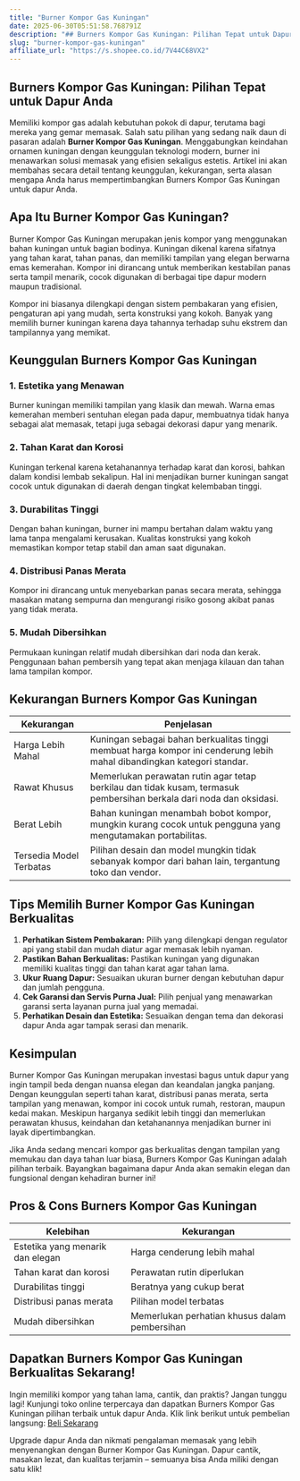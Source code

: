 ```yaml
---
title: "Burner Kompor Gas Kuningan"
date: 2025-06-30T05:51:58.768791Z
description: "## Burners Kompor Gas Kuningan: Pilihan Tepat untuk Dapur Anda..."
slug: "burner-kompor-gas-kuningan"
affiliate_url: "https://s.shopee.co.id/7V44C68VX2"
---
```

## Burners Kompor Gas Kuningan: Pilihan Tepat untuk Dapur Anda

Memiliki kompor gas adalah kebutuhan pokok di dapur, terutama bagi mereka yang gemar memasak. Salah satu pilihan yang sedang naik daun di pasaran adalah **Burner Kompor Gas Kuningan**. Menggabungkan keindahan ornamen kuningan dengan keunggulan teknologi modern, burner ini menawarkan solusi memasak yang efisien sekaligus estetis. Artikel ini akan membahas secara detail tentang keunggulan, kekurangan, serta alasan mengapa Anda harus mempertimbangkan Burners Kompor Gas Kuningan untuk dapur Anda.

## Apa Itu Burner Kompor Gas Kuningan?

Burner Kompor Gas Kuningan merupakan jenis kompor yang menggunakan bahan kuningan untuk bagian bodinya. Kuningan dikenal karena sifatnya yang tahan karat, tahan panas, dan memiliki tampilan yang elegan berwarna emas kemerahan. Kompor ini dirancang untuk memberikan kestabilan panas serta tampil menarik, cocok digunakan di berbagai tipe dapur modern maupun tradisional.

Kompor ini biasanya dilengkapi dengan sistem pembakaran yang efisien, pengaturan api yang mudah, serta konstruksi yang kokoh. Banyak yang memilih burner kuningan karena daya tahannya terhadap suhu ekstrem dan tampilannya yang memikat.

## Keunggulan Burners Kompor Gas Kuningan

### 1. Estetika yang Menawan

Burner kuningan memiliki tampilan yang klasik dan mewah. Warna emas kemerahan memberi sentuhan elegan pada dapur, membuatnya tidak hanya sebagai alat memasak, tetapi juga sebagai dekorasi dapur yang menarik.

### 2. Tahan Karat dan Korosi

Kuningan terkenal karena ketahanannya terhadap karat dan korosi, bahkan dalam kondisi lembab sekalipun. Hal ini menjadikan burner kuningan sangat cocok untuk digunakan di daerah dengan tingkat kelembaban tinggi.

### 3. Durabilitas Tinggi

Dengan bahan kuningan, burner ini mampu bertahan dalam waktu yang lama tanpa mengalami kerusakan. Kualitas konstruksi yang kokoh memastikan kompor tetap stabil dan aman saat digunakan.

### 4. Distribusi Panas Merata

Kompor ini dirancang untuk menyebarkan panas secara merata, sehingga masakan matang sempurna dan mengurangi risiko gosong akibat panas yang tidak merata.

### 5. Mudah Dibersihkan

Permukaan kuningan relatif mudah dibersihkan dari noda dan kerak. Penggunaan bahan pembersih yang tepat akan menjaga kilauan dan tahan lama tampilan kompor.

## Kekurangan Burners Kompor Gas Kuningan

| Kekurangan | Penjelasan |
|--------------|--------------|
| Harga Lebih Mahal | Kuningan sebagai bahan berkualitas tinggi membuat harga kompor ini cenderung lebih mahal dibandingkan kategori standar. |
| Rawat Khusus | Memerlukan perawatan rutin agar tetap berkilau dan tidak kusam, termasuk pembersihan berkala dari noda dan oksidasi. |
| Berat Lebih | Bahan kuningan menambah bobot kompor, mungkin kurang cocok untuk pengguna yang mengutamakan portabilitas. |
| Tersedia Model Terbatas | Pilihan desain dan model mungkin tidak sebanyak kompor dari bahan lain, tergantung toko dan vendor. |

## Tips Memilih Burner Kompor Gas Kuningan Berkualitas

1. **Perhatikan Sistem Pembakaran:** Pilih yang dilengkapi dengan regulator api yang stabil dan mudah diatur agar memasak lebih nyaman.
2. **Pastikan Bahan Berkualitas:** Pastikan kuningan yang digunakan memiliki kualitas tinggi dan tahan karat agar tahan lama.
3. **Ukur Ruang Dapur:** Sesuaikan ukuran burner dengan kebutuhan dapur dan jumlah pengguna.
4. **Cek Garansi dan Servis Purna Jual:** Pilih penjual yang menawarkan garansi serta layanan purna jual yang memadai.
5. **Perhatikan Desain dan Estetika:** Sesuaikan dengan tema dan dekorasi dapur Anda agar tampak serasi dan menarik.

## Kesimpulan

Burner Kompor Gas Kuningan merupakan investasi bagus untuk dapur yang ingin tampil beda dengan nuansa elegan dan keandalan jangka panjang. Dengan keunggulan seperti tahan karat, distribusi panas merata, serta tampilan yang menawan, kompor ini cocok untuk rumah, restoran, maupun kedai makan. Meskipun harganya sedikit lebih tinggi dan memerlukan perawatan khusus, keindahan dan ketahanannya menjadikan burner ini layak dipertimbangkan.

Jika Anda sedang mencari kompor gas berkualitas dengan tampilan yang memukau dan daya tahan luar biasa, Burners Kompor Gas Kuningan adalah pilihan terbaik. Bayangkan bagaimana dapur Anda akan semakin elegan dan fungsional dengan kehadiran burner ini!

## Pros & Cons Burners Kompor Gas Kuningan

| Kelebihan | Kekurangan |
|--------------|--------------|
| Estetika yang menarik dan elegan | Harga cenderung lebih mahal |
| Tahan karat dan korosi | Perawatan rutin diperlukan |
| Durabilitas tinggi | Beratnya yang cukup berat |
| Distribusi panas merata | Pilihan model terbatas |
| Mudah dibersihkan | Memerlukan perhatian khusus dalam pembersihan |

## Dapatkan Burners Kompor Gas Kuningan Berkualitas Sekarang!

Ingin memiliki kompor yang tahan lama, cantik, dan praktis? Jangan tunggu lagi! Kunjungi toko online terpercaya dan dapatkan Burners Kompor Gas Kuningan pilihan terbaik untuk dapur Anda. Klik link berikut untuk pembelian langsung: [Beli Sekarang](https://s.shopee.co.id/7V44C68VX2)

Upgrade dapur Anda dan nikmati pengalaman memasak yang lebih menyenangkan dengan Burner Kompor Gas Kuningan. Dapur cantik, masakan lezat, dan kualitas terjamin – semuanya bisa Anda miliki dengan satu klik!